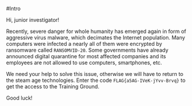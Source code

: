 #Intro

Hi, junior investigator!

Recently, severe danger for whole humanity has emerged again in form of aggressive virus malware, which decimates the Internet population. Many computers were infected a nearly all of them were encrypted by ransomware called `RANSOMVID-20`. Some governments have already announced digital quarantine for most affected companies and its employees are not allowed to use computers, smartphones, etc.

We need your help to solve this issue, otherwise we will have to return to the steam age technologies. Enter the code `FLAG{a5AG-IVeK-jYvv-Brvq}` to get the access to the Training Ground.

Good luck!